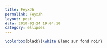```yaml
---
title: FeyxJh
permalink: FeyxJh
layout: post
date: 2019-02-24 19:04:10
category: ellipses
---
```


```latex
\colorbox{black}{\white Blanc sur fond noir}
```